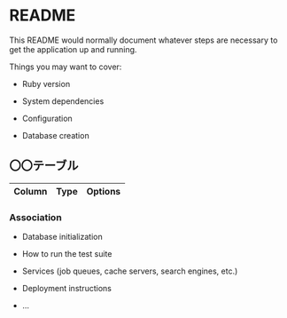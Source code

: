 # README

This README would normally document whatever steps are necessary to get the
application up and running.

Things you may want to cover:

* Ruby version

* System dependencies

* Configuration

* Database creation
## 〇〇テーブル

|Column|Type|Options|
|------|----|-------|

### Association



* Database initialization

* How to run the test suite

* Services (job queues, cache servers, search engines, etc.)

* Deployment instructions

* ...

